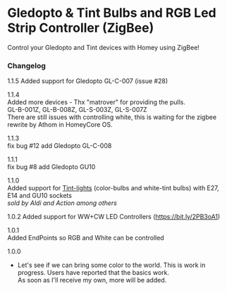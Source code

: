 # Gledopto & Tint Bulbs and RGB Led Strip Controller (ZigBee)  
    
Control your Gledopto and Tint devices with Homey using ZigBee!   
   
### Changelog   
1.1.5
Added support for Gledopto GL-C-007 (issue #28)

1.1.4  
Added more devices - Thx "matrover" for providing the pulls.  
GL-B-001Z, GL-B-008Z, GL-S-003Z, GL-S-007Z  
There are still issues with controlling white, this is waiting for the zigbee rewrite by Athom in HomeyCore OS.   
    
1.1.3  
fix bug #12 add Gledopto GL-C-008  

1.1.1  
fix bug #8 add Gledopto GU10  

1.1.0  
Added support for [Tint-lights](https://www.mueller-licht.de/produktserien/tint/) (color-bulbs and white-tint bulbs) with E27, E14 and GU10 sockets   
*sold by Aldi and Action among others*

1.0.2 
Added support for WW+CW LED Controllers (https://bit.ly/2PB3oA1)

1.0.1   
Added EndPoints so RGB and White can be controlled
     
1.0.0  
- Let's see if we can bring some color to the world. 
This is work in progress. Users have reported that the basics work.   
As soon as I'll receive my own, more will be added.

